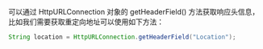 可以通过 HttpURLConnection 对象的 getHeaderField() 方法获取响应头信息，比如我们需要获取重定向地址可以使用如下方法：

```java
String location = HttpURLConnection.getHeaderField("Location");
```

